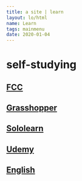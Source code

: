 ```yaml
---
title: a site | learn
layout: lo/html
name: Learn
tags: mainmenu
date: 2020-01-04
---
```



# self-studying

## [FCC](fcc)

## [Grasshopper](grasshopper)

## [Sololearn](sololearn)

## [Udemy](udemy)

## [English](english)
